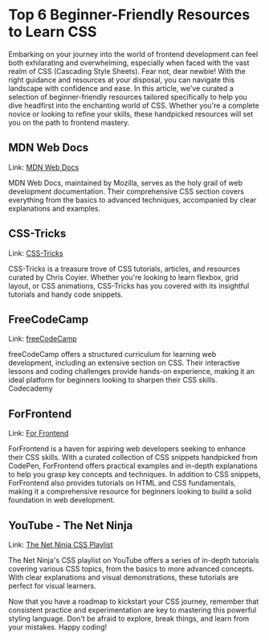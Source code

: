 # Top 6 Beginner-Friendly Resources to Learn CSS

Embarking on your journey into the world of frontend development can feel both exhilarating and overwhelming, especially when faced with the vast realm of CSS (Cascading Style Sheets). Fear not, dear newbie! With the right guidance and resources at your disposal, you can navigate this landscape with confidence and ease. In this article, we've curated a selection of beginner-friendly resources tailored specifically to help you dive headfirst into the enchanting world of CSS. Whether you're a complete novice or looking to refine your skills, these handpicked resources will set you on the path to frontend mastery.

## MDN Web Docs

Link: [MDN Web Docs](https://developer.mozilla.org/en-US/docs/Web/CSS)

MDN Web Docs, maintained by Mozilla, serves as the holy grail of web development documentation. Their comprehensive CSS section covers everything from the basics to advanced techniques, accompanied by clear explanations and examples.

## CSS-Tricks

Link: [CSS-Tricks](https://css-tricks.com/tag/flexbox/)

CSS-Tricks is a treasure trove of CSS tutorials, articles, and resources curated by Chris Coyier. Whether you're looking to learn flexbox, grid layout, or CSS animations, CSS-Tricks has you covered with its insightful tutorials and handy code snippets.

## FreeCodeCamp

Link: [freeCodeCamp](https://www.freecodecamp.org/news/tag/css/)

freeCodeCamp offers a structured curriculum for learning web development, including an extensive section on CSS. Their interactive lessons and coding challenges provide hands-on experience, making it an ideal platform for beginners looking to sharpen their CSS skills.
Codecademy

## ForFrontend

Link: [For Frontend](https://forfrontend.com/)

ForFrontend is a haven for aspiring web developers seeking to enhance their CSS skills. With a curated collection of CSS snippets handpicked from CodePen, ForFrontend offers practical examples and in-depth explanations to help you grasp key concepts and techniques. In addition to CSS snippets, ForFrontend also provides tutorials on HTML and CSS fundamentals, making it a comprehensive resource for beginners looking to build a solid foundation in web development.

## YouTube - The Net Ninja

Link: [The Net Ninja CSS Playlist](https://www.youtube.com/playlist?list=PL4cUxeGkcC9gQeDH6xYhmO-db2mhoTSrT)

The Net Ninja's CSS playlist on YouTube offers a series of in-depth tutorials covering various CSS topics, from the basics to more advanced concepts. With clear explanations and visual demonstrations, these tutorials are perfect for visual learners.

Now that you have a roadmap to kickstart your CSS journey, remember that consistent practice and experimentation are key to mastering this powerful styling language. Don't be afraid to explore, break things, and learn from your mistakes. Happy coding!
